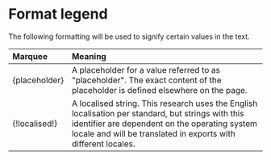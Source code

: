 # Format legend

The following formatting will be used to signify certain values in the text.

| Marquee | Meaning |
| :--- | :--- |
| {placeholder} | A placeholder for a value referred to as "placeholder". The exact content of the placeholder is defined elsewhere on the page. |
| {!localised!} | A localised string. This research uses the English localisation per standard, but strings with this identifier are dependent on the operating system locale and will be translated in exports with different locales. |




